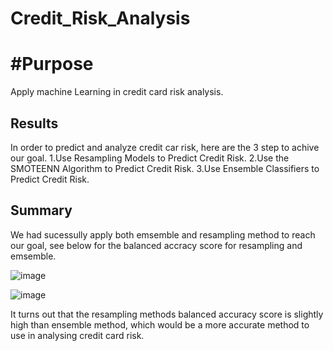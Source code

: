 # Credit_Risk_Analysis

# #Purpose 
Apply machine Learning in credit card risk analysis.

## Results
In order to predict and analyze credit car risk, here are the 3 step to achive our goal.
1.Use Resampling Models to Predict Credit Risk.
2.Use the SMOTEENN Algorithm to Predict Credit Risk.
3.Use Ensemble Classifiers to Predict Credit Risk.

## Summary
We had sucessully apply both emsemble and resampling method to reach our goal, see below for the balanced accracy score for resampling and emsemble.

![image](https://user-images.githubusercontent.com/109333158/215369354-a7af8e1d-2be2-4a34-bc14-68d45997b465.png)

![image](https://user-images.githubusercontent.com/109333158/215369541-58a4c515-71d3-4d1d-a909-bafa0b3d32c9.png)

It turns out that the resampling methods balanced accuracy score is slightly high than ensemble method, which would be a more accurate method to use in analysing credit card risk.
